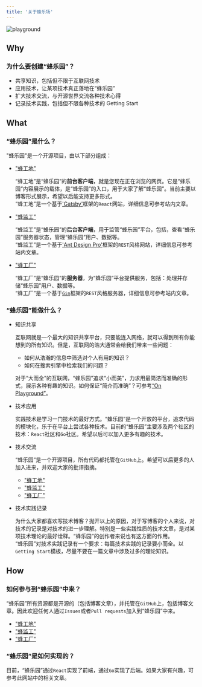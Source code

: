 ```yaml
---
title: '关于蜂乐场'
---
```


![playground](http://q53wkmg88.bkt.clouddn.com/playground.jpg)

## Why

### 为什么要创建“蜂乐园”？

- 共享知识，包括但不限于互联网技术
- 应用技术，让某项技术真正落地在“蜂乐园”
- 扩大技术交流，与开源世界交流各种技术心得
- 记录技术实践，包括但不限各种技术的 Getting Start

## What

### “蜂乐园”是什么？

"蜂乐园"是一个开源项目，由以下部分组成：

- ["蜂工地"](https://github.com/yuxiang660/little-bee-client)

    “蜂工地”是“蜂乐园”的**前台客户端**，就是您现在正在浏览的网页。它是“蜂乐园”内容展示的载体，是“蜂乐园”的入口，用于大家了解“蜂乐园”。当前主要以博客形式展示，希望以后能支持更多形式。<br>
    “蜂工地”是一个基于['Gatsby'](https://www.gatsbyjs.org/)框架的`React`网站，详细信息可参考站内文章。

- ["蜂监工"](https://github.com/yuxiang660/little-bee-admin)

    “蜂监工”是“蜂乐园”的**后台客户端**，用于监管“蜂乐园”平台，包括，查看“蜂乐园”服务器状态，管理“蜂乐园”用户、数据等。<br> “蜂监工”是一个基于['Ant Design Pro'](https://pro.ant.design/index-cn)框架的`REST`风格网站，详细信息可参考站内文章。

- ["蜂工厂"](https://github.com/yuxiang660/little-bee-server)

    “蜂工厂”是“蜂乐园”的**服务器**，为“蜂乐园”平台提供服务，包括：处理并存储“蜂乐园”用户、数据等。<br>
    “蜂工厂”是一个基于[`Gin`](https://gin-gonic.com/docs/)框架的`REST`风格服务器，详细信息可参考站内文章。

### “蜂乐园”能做什么？

- 知识共享

    互联网就是一个最大的知识共享平台，只要能连入网络，就可以得到所有你能想到的所有知识。但是，互联网的浩大通常会给我们带来一些问题：
    - 如何从浩瀚的信息中筛选对个人有用的知识？
    - 如何在搜索引擎中检索我们的问题？

    对于“大而全”的互联网，“蜂乐园”追求“小而美”，力求用最简洁而准确的形式，展示各种有趣的知识。如何保证“简介而准确”？可参考[“On Playground”](/pages/1/play/)。

- 技术应用

    实践技术是学习一门技术的最好方式。“蜂乐园”是一个开放的平台，追求代码的模块化，乐于在平台上尝试各种技术。目前的“蜂乐园”主要涉及两个社区的技术：`React`社区和`Go`社区。希望以后可以加入更多有趣的技术。

- 技术交流

    “蜂乐园”是一个开源项目，所有代码都托管在`GitHub`上。希望可以后更多的人加入进来，并欢迎大家的批评指摘。
    - ["蜂工地"](https://github.com/yuxiang660/little-bee-client)
    - ["蜂监工"](https://github.com/yuxiang660/little-bee-admin)
    - ["蜂工厂"](https://github.com/yuxiang660/little-bee-server)

- 技术实践记录

    为什么大家都喜欢写技术博客？抛开以上的原因，对于写博客的个人来说，对技术的记录是对技术的进一步理解。特别是一些实践性质的技术文章，是对某项技术理论的最好诠释。“蜂乐园”的创作者来说也有这方面的作用。<br>
    “蜂乐园”对技术实践记录有一个要求：每篇技术实践的记录要小而全。以`Getting Start`模板，尽量不要在一篇文章中涉及过多的理论知识。

## How

### 如何参与到“蜂乐园”中来？
“蜂乐园”所有资源都是开源的（包括博客文章），并托管在`GitHub`上，包括博客文章。因此欢迎任何人通过`Issues`或者`Pull requests`加入到“蜂乐园”中来。
- ["蜂工地"](https://github.com/yuxiang660/little-bee-client)
- ["蜂监工"](https://github.com/yuxiang660/little-bee-admin)
- ["蜂工厂"](https://github.com/yuxiang660/little-bee-server)


### “蜂乐园”是如何实现的？
目前，“蜂乐园”通过`React`实现了前端，通过`Go`实现了后端。如果大家有兴趣，可参考此网站中的相关文章。
